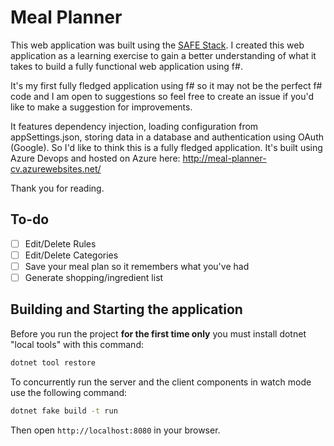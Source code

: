# Meal Planner
This web application was built using the [SAFE Stack](https://safe-stack.github.io/). I created this web application as a learning exercise to gain a better understanding of what it takes to build a fully functional web application using f#.

It's my first fully fledged application using f# so it may not be the perfect f# code and I am open to suggestions so feel free to create an issue if you'd like to make a suggestion for improvements.

It features dependency injection, loading configuration from appSettings.json, storing data in a database and authentication using OAuth (Google). So I'd like to think this is a fully fledged application.
It's built using Azure Devops and hosted on Azure here: http://meal-planner-cv.azurewebsites.net/

Thank you for reading.

## To-do

- [ ] Edit/Delete Rules
- [ ] Edit/Delete Categories
- [ ] Save your meal plan so it remembers what you've had
- [ ] Generate shopping/ingredient list

## Building and Starting the application
Before you run the project **for the first time only** you must install dotnet "local tools" with this command:

```bash
dotnet tool restore
```

To concurrently run the server and the client components in watch mode use the following command:

```bash
dotnet fake build -t run
```

Then open `http://localhost:8080` in your browser.